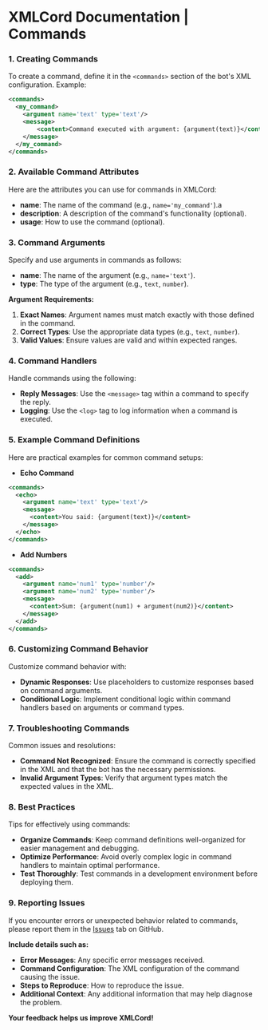 # XMLCord Documentation | Commands

### 1. Creating Commands

To create a command, define it in the `<commands>` section of the bot's XML configuration. Example:

```xml
<commands>
  <my_command>
    <argument name='text' type='text'/>
    <message>
        <content>Command executed with argument: {argument(text)}</content>
    </message>
  </my_command>
</commands>
```

### 2. Available Command Attributes

Here are the attributes you can use for commands in XMLCord:

- **name**: The name of the command (e.g., `name='my_command'`).a
- **description**: A description of the command's functionality (optional).
- **usage**: How to use the command (optional).

### 3. Command Arguments

Specify and use arguments in commands as follows:

- **name**: The name of the argument (e.g., `name='text'`).
- **type**: The type of the argument (e.g., `text`, `number`).

**Argument Requirements:**

1. **Exact Names**: Argument names must match exactly with those defined in the command.
2. **Correct Types**: Use the appropriate data types (e.g., `text`, `number`).
3. **Valid Values**: Ensure values are valid and within expected ranges.

### 4. Command Handlers

Handle commands using the following:

- **Reply Messages**: Use the `<message>` tag within a command to specify the reply.
- **Logging**: Use the `<log>` tag to log information when a command is executed.

### 5. Example Command Definitions

Here are practical examples for common command setups:

- **Echo Command**

```xml
<commands>
  <echo>
    <argument name='text' type='text'/>
    <message>
      <content>You said: {argument(text)}</content>
    </message>
  </echo>
</commands>
```

- **Add Numbers**

```xml
<commands>
  <add>
    <argument name='num1' type='number'/>
    <argument name='num2' type='number'/>
    <message>
      <content>Sum: {argument(num1) + argument(num2)}</content>
    </message>
  </add>
</commands>
```

### 6. Customizing Command Behavior

Customize command behavior with:

- **Dynamic Responses**: Use placeholders to customize responses based on command arguments.
- **Conditional Logic**: Implement conditional logic within command handlers based on arguments or command types.

### 7. Troubleshooting Commands

Common issues and resolutions:

- **Command Not Recognized**: Ensure the command is correctly specified in the XML and that the bot has the necessary permissions.
- **Invalid Argument Types**: Verify that argument types match the expected values in the XML.

### 8. Best Practices

Tips for effectively using commands:

- **Organize Commands**: Keep command definitions well-organized for easier management and debugging.
- **Optimize Performance**: Avoid overly complex logic in command handlers to maintain optimal performance.
- **Test Thoroughly**: Test commands in a development environment before deploying them.

### 9. Reporting Issues

If you encounter errors or unexpected behavior related to commands, please report them in the [Issues](https://github.com/MateOp1337/XMLCord/issues) tab on GitHub.

**Include details such as:**

- **Error Messages**: Any specific error messages received.
- **Command Configuration**: The XML configuration of the command causing the issue.
- **Steps to Reproduce**: How to reproduce the issue.
- **Additional Context**: Any additional information that may help diagnose the problem.

**Your feedback helps us improve XMLCord!**
